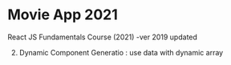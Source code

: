 # Movie App 2021

React JS Fundamentals Course (2021)
-ver 2019 updated

2. Dynamic Component Generatio
   : use data with dynamic array
